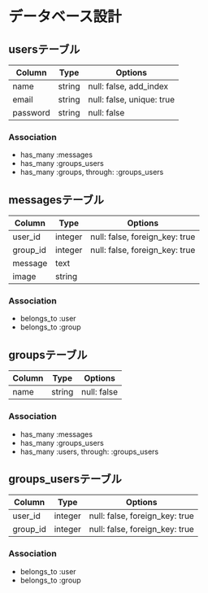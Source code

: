 # データベース設計

## usersテーブル

|Column|Type|Options|
|------|----|-------|
|name|string|null: false, add_index |
|email|string|null: false, unique: true |
|password|string|null: false |

### Association
- has_many :messages
- has_many :groups_users
- has_many :groups, through: :groups_users

## messagesテーブル

|Column|Type|Options|
|------|----|-------|
|user_id|integer|null: false, foreign_key: true|
|group_id|integer|null: false, foreign_key: true|
|message|text| |
|image|string| |


### Association
- belongs_to :user
- belongs_to :group

## groupsテーブル

|Column|Type|Options|
|------|----|-------|
|name|string|null: false |

### Association
- has_many :messages
- has_many :groups_users
- has_many :users, through: :groups_users

## groups_usersテーブル

|Column|Type|Options|
|------|----|-------|
|user_id|integer|null: false, foreign_key: true|
|group_id|integer|null: false, foreign_key: true|

### Association
- belongs_to :user
- belongs_to :group